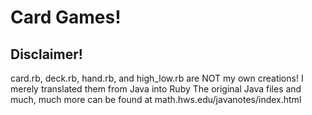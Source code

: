 # Card Games!

## Disclaimer!

card.rb, deck.rb, hand.rb, and high_low.rb are NOT my own creations!
I merely translated them from Java into Ruby
The original Java files and much, much more can be found at math.hws.edu/javanotes/index.html
